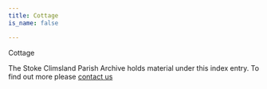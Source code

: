 ```yaml
---
title: Cottage
is_name: false

---
```


Cottage


The Stoke Climsland Parish Archive holds material under this index entry. To find out more please [contact us](/contact/)
